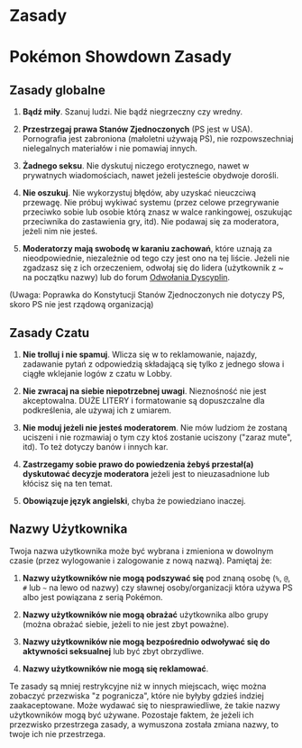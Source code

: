 # Zasady

# Pokémon Showdown Zasady

## Zasady globalne

1. **Bądź miły**. Szanuj ludzi. Nie bądź niegrzeczny czy wredny.

2. **Przestrzegaj prawa Stanów Zjednoczonych** (PS jest w USA). Pornografia jest zabroniona (małoletni używają PS), nie rozpowszechniaj nielegalnych materiałów i nie pomawiaj innych.

3. **Żadnego seksu**. Nie dyskutuj niczego erotycznego, nawet w prywatnych wiadomościach, nawet jeżeli jesteście obydwoje dorośli.

4. **Nie oszukuj**. Nie wykorzystuj błędów, aby uzyskać nieuczciwą przewagę. Nie próbuj wykiwać systemu (przez celowe przegrywanie przeciwko sobie lub osobie którą znasz w walce rankingowej, oszukując przeciwnika do zastawienia gry, itd). Nie podawaj się za moderatora, jeżeli nim nie jesteś.

5. **Moderatorzy mają swobodę w karaniu zachowań**, które uznają za nieodpowiednie, niezależnie od tego czy jest ono na tej liście. Jeżeli nie zgadzasz się z ich orzeczeniem, odwołaj się do lidera (użytkownik z ~ na początku nazwy) lub do forum [Odwołania Dyscyplin](https://play.pokemonshowdown.com/view-help-request--appeal).

(Uwaga: Poprawka do Konstytucji Stanów Zjednoczonych nie dotyczy PS, skoro PS nie jest rządową organizacją)

## Zasady Czatu

1. **Nie trolluj i nie spamuj**. Wlicza się w to reklamowanie, najazdy, zadawanie pytań z odpowiedzią składającą się tylko z jednego słowa i ciągłe wklejanie logów z czatu w Lobby.

2. **Nie zwracaj na siebie niepotrzebnej uwagi**. Nieznośność nie jest akceptowalna. DUŻE LITERY i formatowanie są dopuszczalne dla podkreślenia, ale używaj ich z umiarem.

3. **Nie moduj jeżeli nie jesteś moderatorem**. Nie mów ludziom że zostaną uciszeni i nie rozmawiaj o tym czy ktoś zostanie uciszony ("zaraz mute", itd). To też dotyczy banów i innych kar.

4. **Zastrzegamy sobie prawo do powiedzenia żebyś przestał(a) dyskutować decyzje moderatora** jeżeli jest to nieuzasadnione lub kłócisz się na ten temat.

5. **Obowiązuje język angielski**, chyba że powiedziano inaczej.

## Nazwy Użytkownika

Twoja nazwa użytkownika może być wybrana i zmieniona w dowolnym czasie (przez wylogowanie i zalogowanie z nową nazwą). Pamiętaj że:

1. **Nazwy użytkowników nie mogą podszywać się** pod znaną osobę (`%`, `@`, `#` lub `~` na lewo od nazwy) czy sławnej osoby/organizacji która używa PS albo jest powiązana z serią Pokémon.

2. **Nazwy użytkowników nie mogą obrażać** użytkownika albo grupy (można obrażać siebie, jeżeli to nie jest zbyt poważne).

3. **Nazwy użytkowników nie mogą bezpośrednio odwoływać się do aktywności seksualnej** lub być zbyt obrzydliwe.

4. **Nazwy użytkowników nie mogą się reklamować**.

Te zasady są mniej restrykcyjne niż w innych miejscach, więc można zobaczyć przezwiska "z pogranicza", które nie byłyby gdzieś indziej zaakaceptowane. Może wydawać się to niesprawiedliwe, że takie nazwy użytkowników mogą być używane. Pozostaje faktem, że jeżeli ich przezwisko przestrzega zasady, a wymuszona została zmiana nazwy, to twoje ich nie przestrzega.
